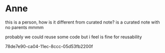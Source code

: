 # Anne

this is a person, how is it different from curated note?
is a curated note with no parents mmmm

probably we could reuse some code but i feel is fine for reusability



































































































78de7e90-ca04-11ec-8ccc-05d53fb2200f
